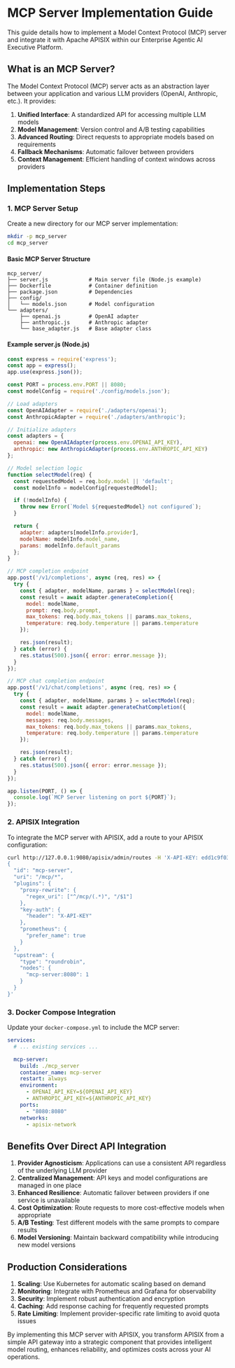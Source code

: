 # MCP Server Implementation Guide

This guide details how to implement a Model Context Protocol (MCP) server and integrate it with Apache APISIX within our Enterprise Agentic AI Executive Platform.

## What is an MCP Server?

The Model Context Protocol (MCP) server acts as an abstraction layer between your application and various LLM providers (OpenAI, Anthropic, etc.). It provides:

1. **Unified Interface**: A standardized API for accessing multiple LLM models
2. **Model Management**: Version control and A/B testing capabilities
3. **Advanced Routing**: Direct requests to appropriate models based on requirements
4. **Fallback Mechanisms**: Automatic failover between providers
5. **Context Management**: Efficient handling of context windows across providers

## Implementation Steps

### 1. MCP Server Setup

Create a new directory for our MCP server implementation:

```bash
mkdir -p mcp_server
cd mcp_server
```

#### Basic MCP Server Structure

```
mcp_server/
├── server.js             # Main server file (Node.js example)
├── Dockerfile            # Container definition
├── package.json          # Dependencies
├── config/
│   └── models.json       # Model configuration
└── adapters/
    ├── openai.js         # OpenAI adapter
    ├── anthropic.js      # Anthropic adapter
    └── base_adapter.js   # Base adapter class
```

#### Example server.js (Node.js)

```javascript
const express = require('express');
const app = express();
app.use(express.json());

const PORT = process.env.PORT || 8080;
const modelConfig = require('./config/models.json');

// Load adapters
const OpenAIAdapter = require('./adapters/openai');
const AnthropicAdapter = require('./adapters/anthropic');

// Initialize adapters
const adapters = {
  openai: new OpenAIAdapter(process.env.OPENAI_API_KEY),
  anthropic: new AnthropicAdapter(process.env.ANTHROPIC_API_KEY)
};

// Model selection logic
function selectModel(req) {
  const requestedModel = req.body.model || 'default';
  const modelInfo = modelConfig[requestedModel];

  if (!modelInfo) {
    throw new Error(`Model ${requestedModel} not configured`);
  }

  return {
    adapter: adapters[modelInfo.provider],
    modelName: modelInfo.model_name,
    params: modelInfo.default_params
  };
}

// MCP completion endpoint
app.post('/v1/completions', async (req, res) => {
  try {
    const { adapter, modelName, params } = selectModel(req);
    const result = await adapter.generateCompletion({
      model: modelName,
      prompt: req.body.prompt,
      max_tokens: req.body.max_tokens || params.max_tokens,
      temperature: req.body.temperature || params.temperature
    });

    res.json(result);
  } catch (error) {
    res.status(500).json({ error: error.message });
  }
});

// MCP chat completion endpoint
app.post('/v1/chat/completions', async (req, res) => {
  try {
    const { adapter, modelName, params } = selectModel(req);
    const result = await adapter.generateChatCompletion({
      model: modelName,
      messages: req.body.messages,
      max_tokens: req.body.max_tokens || params.max_tokens,
      temperature: req.body.temperature || params.temperature
    });

    res.json(result);
  } catch (error) {
    res.status(500).json({ error: error.message });
  }
});

app.listen(PORT, () => {
  console.log(`MCP Server listening on port ${PORT}`);
});
```

### 2. APISIX Integration

To integrate the MCP server with APISIX, add a route to your APISIX configuration:

```bash
curl http://127.0.0.1:9080/apisix/admin/routes -H 'X-API-KEY: edd1c9f034335f136f87ad84b625c8f1' -X PUT -d '
{
  "id": "mcp-server",
  "uri": "/mcp/*",
  "plugins": {
    "proxy-rewrite": {
      "regex_uri": ["^/mcp/(.*)", "/$1"]
    },
    "key-auth": {
      "header": "X-API-KEY"
    },
    "prometheus": {
      "prefer_name": true
    }
  },
  "upstream": {
    "type": "roundrobin",
    "nodes": {
      "mcp-server:8080": 1
    }
  }
}'
```

### 3. Docker Compose Integration

Update your `docker-compose.yml` to include the MCP server:

```yaml
services:
  # ... existing services ...

  mcp-server:
    build: ./mcp_server
    container_name: mcp-server
    restart: always
    environment:
      - OPENAI_API_KEY=${OPENAI_API_KEY}
      - ANTHROPIC_API_KEY=${ANTHROPIC_API_KEY}
    ports:
      - "8080:8080"
    networks:
      - apisix-network
```

## Benefits Over Direct API Integration

1. **Provider Agnosticism**: Applications can use a consistent API regardless of the underlying LLM provider
2. **Centralized Management**: API keys and model configurations are managed in one place
3. **Enhanced Resilience**: Automatic failover between providers if one service is unavailable
4. **Cost Optimization**: Route requests to more cost-effective models when appropriate
5. **A/B Testing**: Test different models with the same prompts to compare results
6. **Model Versioning**: Maintain backward compatibility while introducing new model versions

## Production Considerations

1. **Scaling**: Use Kubernetes for automatic scaling based on demand
2. **Monitoring**: Integrate with Prometheus and Grafana for observability
3. **Security**: Implement robust authentication and encryption
4. **Caching**: Add response caching for frequently requested prompts
5. **Rate Limiting**: Implement provider-specific rate limiting to avoid quota issues

By implementing this MCP server with APISIX, you transform APISIX from a simple API gateway into a strategic component that provides intelligent model routing, enhances reliability, and optimizes costs across your AI operations.
